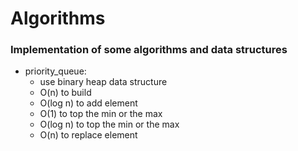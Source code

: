 # Algorithms

### Implementation of some algorithms and data structures

- priority_queue: 
  - use binary heap data structure
  - O(n) to build
  - O(log n) to add element
  - O(1) to top the min or the max
  - O(log n) to top the min or the max
  - O(n) to replace element

   